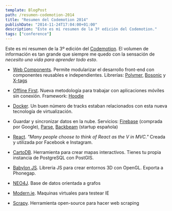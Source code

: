 ```yaml
---
template: BlogPost
path: /resumen-codemotion-2014
title: "Resumen del Codemotion 2014"
publishDate: "2014-11-24T17:04:00+01:00"
description: "Este es mi resumen de la 3º edición del Codemotion."
tags: ["conference"]
---
```


Este es mi resumen de la 3º edición del [Codemotion](https://2014.codemotion.es). El volumen de información es tan grande que siempre me quedo con la sensación de _necesito una vida para aprender todo esto_.

- [Web Components](https://webcomponents.org). Permite modularizar el desarrollo front-end con componentes reusables e independientes. Librerías: [Polymer](https://www.polymer-project.org/), [Bosonic](https://bosonic.github.io/) y [X-tags](https://x-tags.org/)

- [Offline First](https://offlinefirst.org). Nueva metodología para trabajar con aplicaciones móviles sin conexión. Framework: [Hoodie](https://hood.ie/)

- [Docker](https://www.docker.com/). Un buen número de tracks estaban relacionados con esta nueva tecnología de virtualización.

- Guardar y sincronizar datos en la nube. Servicios: [Firebase](https://www.firebase.com/) (comprada por Google), [Parse](https://parse.com/), [Backbeam](https://backbeam.io/) (startup española)

- [React](https://facebook.github.io/react/). _"Many people choose to think of React as the V in MVC."_ Creada y utilizada por Facebook e Instagram.

- [CartoDB](https://cartodb.com/). Herramienta para crear mapas interactivos. Tienes tu propia instancia de PostgreSQL con PostGIS.

- [Babylon JS](https://www.babylonjs.com/). Libreria JS para crear entornos 3D con OpenGL. Exporta a Phonegap.

- [NEO4J](https://neo4j.com/). Base de datos orientada a grafos

- [Modern.ie](https://www.modern.ie). Maquinas virtuales para testear IE

- [Scrapy](https://scrapy.org/). Herramienta open-source para hacer web scraping
